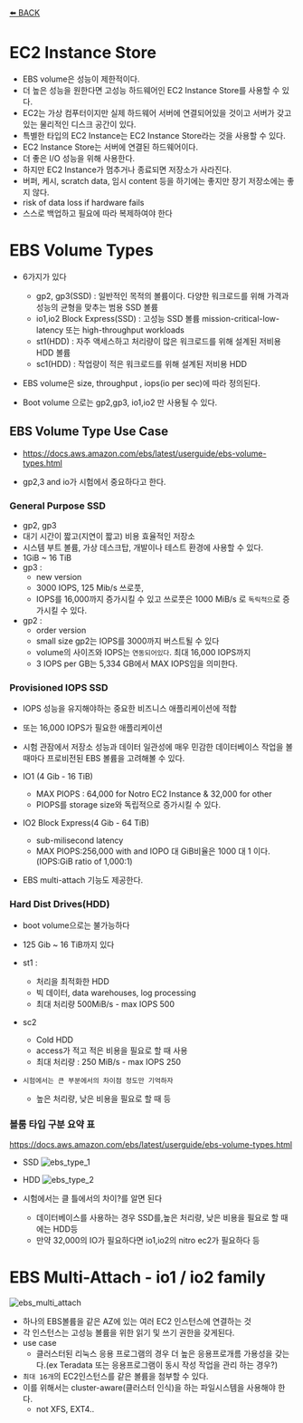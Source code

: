 [⬅️ BACK ](./README.md)

# EC2 Instance Store

- EBS volume은 성능이 제한적이다.
- 더 높은 성능을 원한다면 고성능 하드웨어인 EC2 Instance Store를 사용할 수 있다.
- EC2는 가상 컴푸터이지만 실제 하드웨어 서버에 연결되어있을 것이고 서버가 갖고있는 물리적인 디스크 공간이 있다.
- 특별한 타입의 EC2 Instance는 EC2 Instance Store라는 것을 사용할 수 있다.
- EC2 Instance Store는 서버에 연결된 하드웨어이다.
- 더 좋은 I/O 성능을 위해 사용한다.
- 하지만 EC2 Instance가 멈추거나 종료되면 저장소가 사라진다.
- 버퍼, 케시, scratch data, 임시 content 등을 하기에는 좋지만 장기 저장소에는 좋지 않다.
- risk of data loss if hardware fails
- 스스로 백업하고 필요에 따라 복제하여야 한다

# EBS Volume Types

- 6가지가 있다

  - gp2, gp3(SSD) : 일반적인 목적의 볼륨이다. 다양한 워크로드를 위해 가격과 성능의 균형을 맞추는 범용 SSD 볼륨
  - io1,io2 Block Express(SSD) : 고성능 SSD 볼륨 mission-critical-low-latency 또는 high-throughput workloads
  - st1(HDD) : 자주 액세스하고 처리량이 많은 워크로드를 위해 설계된 저비용 HDD 볼륨
  - sc1(HDD) : 작업량이 적은 워크로드를 위해 설계된 저비용 HDD

- EBS volume은 size, throughput , iops(io per sec)에 따라 정의된다.

- Boot volume 으로는 gp2,gp3, io1,io2 만 사용될 수 있다.

## EBS Volume Type Use Case

- https://docs.aws.amazon.com/ebs/latest/userguide/ebs-volume-types.html

- gp2,3 and io가 시험에서 중요하다고 한다.

### General Purpose SSD

- gp2, gp3
- 대기 시간이 짧고(지연이 짧고) 비용 효율적인 저장소
- 시스템 부트 볼륨, 가상 데스크탑, 개발이나 테스트 환경에 사용할 수 있다.
- 1GiB ~ 16 TiB
- gp3 :
  - new version
  - 3000 IOPS, 125 Mib/s 쓰로풋,
  - IOPS를 16,000까지 증가시킬 수 있고 쓰로풋은 1000 MiB/s 로 `독릭적으`로 증가시킬 수 있다.
- gp2 :
  - order version
  - small size gp2는 IOPS를 3000까지 버스트될 수 있다
  - volume의 사이즈와 IOPS는 `연동되어있다`. 최대 16,000 IOPS까지
  - 3 IOPS per GB는 5,334 GB에서 MAX IOPS임을 의미한다.

### Provisioned IOPS SSD

- IOPS 성능을 유지해야하는 중요한 비즈니스 애플리케이션에 적합
- 또는 16,000 IOPS가 필요한 애플리케이션

- 시험 관잠에서 저장소 성능과 데이터 일관성에 매우 민감한 데이터베이스 작업을 볼 때마다 프로비전된 EBS 볼륨을 고려해볼 수 있다.
- IO1 (4 Gib - 16 TiB)
  - MAX PIOPS : 64,000 for Notro EC2 Instance & 32,000 for other
  - PIOPS를 storage size와 독립적으로 증가시킬 수 있다.
- IO2 Block Express(4 Gib - 64 TiB)
  - sub-milisecond latency
  - MAX PIOPS:256,000 with and IOPO 대 GiB비율은 1000 대 1 이다.(IOPS:GiB ratio of 1,000:1)
- EBS multi-attach 기능도 제공한다.

### Hard Dist Drives(HDD)

- boot volume으로는 불가능하다
- 125 Gib ~ 16 TiB까지 있다
- st1 :
  - 처리을 최적화한 HDD
  - 빅 데이터, data warehouses, log processing
  - 최대 처리량 500MiB/s - max IOPS 500
- sc2

  - Cold HDD
  - access가 적고 적은 비용을 필요로 할 때 사용
  - 최대 처리량 : 250 MiB/s - max IOPS 250

- `시험에서는 큰 부분에서의 차이점 정도만 기억하자`
  - 높은 처리량, 낮은 비용을 필요로 할 때 등

### 볼룸 타입 구분 요약 표

https://docs.aws.amazon.com/ebs/latest/userguide/ebs-volume-types.html

- SSD
  ![ebs_type_1](./img/ebs_type_1.png)

- HDD
  ![ebs_type_2](./img/ebs_type_2.png)

- 시험에서는 클 틀에서의 차이?를 알면 된다
  - 데이터베이스를 사용하는 경우 SSD를,높은 처리량, 낮은 비용을 필요로 할 때에는 HDD등
  - 만약 32,000의 IO가 필요하다면 io1,io2의 nitro ec2가 필요하다 등

# EBS Multi-Attach - io1 / io2 family

![ebs_multi_attach](./img/ebs_multi_attach.png)

- 하나의 EBS볼륨을 같은 AZ에 있는 여러 EC2 인스턴스에 연결하는 것
- 각 인스턴스는 고성능 볼륨을 위한 읽기 및 쓰기 권한을 갖게된다.
- use case
  - 클러스터된 리눅스 응용 프로그램의 경우 더 높은 응용프로개름 가용성을 갖는다.(ex Teradata 또는 응용프로그램이 동시 작성 작업을 관리 하는 경우?)
- `최대 16개`의 EC2인스턴스를 같은 볼륨을 첨부할 수 있다.
- 이를 위해서는 cluster-aware(클러스터 인식)을 하는 파일시스템을 사용해야 한다.
  - not XFS, EXT4..
